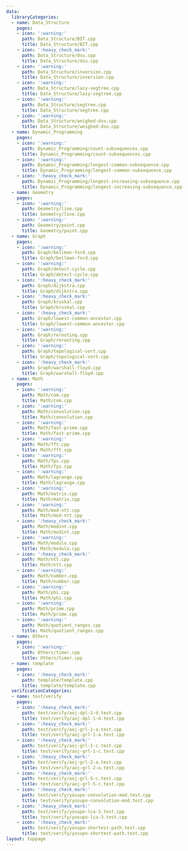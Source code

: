 ```yaml
---
data:
  libraryCategories:
  - name: Data_Structure
    pages:
    - icon: ':warning:'
      path: Data_Structure/BIT.cpp
      title: Data_Structure/BIT.cpp
    - icon: ':heavy_check_mark:'
      path: Data_Structure/dsu.cpp
      title: Data_Structure/dsu.cpp
    - icon: ':warning:'
      path: Data_Structure/inversion.cpp
      title: Data_Structure/inversion.cpp
    - icon: ':warning:'
      path: Data_Structure/lazy-segtree.cpp
      title: Data_Structure/lazy-segtree.cpp
    - icon: ':warning:'
      path: Data_Structure/segtree.cpp
      title: Data_Structure/segtree.cpp
    - icon: ':warning:'
      path: Data_Structure/weighed-dsu.cpp
      title: Data_Structure/weighed-dsu.cpp
  - name: Dynamic_Programming
    pages:
    - icon: ':warning:'
      path: Dynamic_Programming/count-subsequences.cpp
      title: Dynamic_Programming/count-subsequences.cpp
    - icon: ':warning:'
      path: Dynamic_Programming/longest-common-subsequence.cpp
      title: Dynamic_Programming/longest-common-subsequence.cpp
    - icon: ':heavy_check_mark:'
      path: Dynamic_Programming/longest-increasing-subsequence.cpp
      title: Dynamic_Programming/longest-increasing-subsequence.cpp
  - name: Geometry
    pages:
    - icon: ':warning:'
      path: Geometry/line.cpp
      title: Geometry/line.cpp
    - icon: ':warning:'
      path: Geometry/point.cpp
      title: Geometry/point.cpp
  - name: Graph
    pages:
    - icon: ':warning:'
      path: Graph/bellman-ford.cpp
      title: Graph/bellman-ford.cpp
    - icon: ':warning:'
      path: Graph/detect-cycle.cpp
      title: Graph/detect-cycle.cpp
    - icon: ':heavy_check_mark:'
      path: Graph/dijkstra.cpp
      title: Graph/dijkstra.cpp
    - icon: ':heavy_check_mark:'
      path: Graph/kruskal.cpp
      title: Graph/kruskal.cpp
    - icon: ':heavy_check_mark:'
      path: Graph/lowest-common-ancestor.cpp
      title: Graph/lowest-common-ancestor.cpp
    - icon: ':warning:'
      path: Graph/rerooting.cpp
      title: Graph/rerooting.cpp
    - icon: ':warning:'
      path: Graph/topological-sort.cpp
      title: Graph/topological-sort.cpp
    - icon: ':heavy_check_mark:'
      path: Graph/warshall-floyd.cpp
      title: Graph/warshall-floyd.cpp
  - name: Math
    pages:
    - icon: ':warning:'
      path: Math/com.cpp
      title: Math/com.cpp
    - icon: ':warning:'
      path: Math/convolution.cpp
      title: Math/convolution.cpp
    - icon: ':warning:'
      path: Math/fast-prime.cpp
      title: Math/fast-prime.cpp
    - icon: ':warning:'
      path: Math/fft.cpp
      title: Math/fft.cpp
    - icon: ':warning:'
      path: Math/fps.cpp
      title: Math/fps.cpp
    - icon: ':warning:'
      path: Math/lagrange.cpp
      title: Math/lagrange.cpp
    - icon: ':warning:'
      path: Math/matrix.cpp
      title: Math/matrix.cpp
    - icon: ':warning:'
      path: Math/mod-ntt.cpp
      title: Math/mod-ntt.cpp
    - icon: ':heavy_check_mark:'
      path: Math/modint.cpp
      title: Math/modint.cpp
    - icon: ':warning:'
      path: Math/modulo.cpp
      title: Math/modulo.cpp
    - icon: ':heavy_check_mark:'
      path: Math/ntt.cpp
      title: Math/ntt.cpp
    - icon: ':warning:'
      path: Math/number.cpp
      title: Math/number.cpp
    - icon: ':warning:'
      path: Math/phi.cpp
      title: Math/phi.cpp
    - icon: ':warning:'
      path: Math/prime.cpp
      title: Math/prime.cpp
    - icon: ':warning:'
      path: Math/quotient_ranges.cpp
      title: Math/quotient_ranges.cpp
  - name: Others
    pages:
    - icon: ':warning:'
      path: Others/timer.cpp
      title: Others/timer.cpp
  - name: template
    pages:
    - icon: ':heavy_check_mark:'
      path: template/template.cpp
      title: template/template.cpp
  verificationCategories:
  - name: test/verify
    pages:
    - icon: ':heavy_check_mark:'
      path: test/verify/aoj-dpl-1-d.test.cpp
      title: test/verify/aoj-dpl-1-d.test.cpp
    - icon: ':heavy_check_mark:'
      path: test/verify/aoj-grl-1-a.test.cpp
      title: test/verify/aoj-grl-1-a.test.cpp
    - icon: ':heavy_check_mark:'
      path: test/verify/aoj-grl-1-c.test.cpp
      title: test/verify/aoj-grl-1-c.test.cpp
    - icon: ':heavy_check_mark:'
      path: test/verify/aoj-grl-2-a.test.cpp
      title: test/verify/aoj-grl-2-a.test.cpp
    - icon: ':heavy_check_mark:'
      path: test/verify/aoj-grl-5-c.test.cpp
      title: test/verify/aoj-grl-5-c.test.cpp
    - icon: ':heavy_check_mark:'
      path: test/verify/yosupo-convolution-mod.test.cpp
      title: test/verify/yosupo-convolution-mod.test.cpp
    - icon: ':heavy_check_mark:'
      path: test/verify/yosupo-lca-3.test.cpp
      title: test/verify/yosupo-lca-3.test.cpp
    - icon: ':heavy_check_mark:'
      path: test/verify/yosupo-shortest-path.test.cpp
      title: test/verify/yosupo-shortest-path.test.cpp
layout: toppage
---
```

